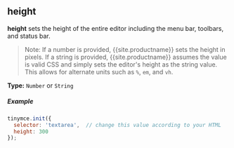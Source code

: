 ## height

**height** sets the height of the entire editor including the menu bar, toolbars, and status bar.

> Note: If a number is provided, {{site.productname}} sets the height in pixels. If a string is provided, {{site.productname}} assumes the value is valid CSS and simply sets the editor's height as the string value. This allows for alternate units such as `%`, `em`, and `vh`.

**Type:** `Number` or `String`

##### Example

```js
tinymce.init({
  selector: 'textarea',  // change this value according to your HTML
  height: 300
});
```
